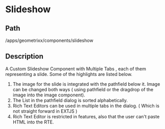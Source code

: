 Slideshow
==============

Path
--------------

/apps/geometrixx/components/slideshow

Description
--------------

A Custom Slideshow Component with Multiple Tabs , each of them representing a slide.  Some of the highlights are listed below. 


1. The image for the slide is integrated with the pathfield below it. Image can be changed both ways ( using pathfield or the dragdrop of the image into the image component).  
2. The List in the pathfield dialog is sorted alphabetically. 
3. Rich Text Editors can be used in multiple tabs in the dialog. ( Which is not straight forward in EXTJS ) 
4. Rich Text Editor is restricted in features, also that the user can't paste HTML into the RTE. 
